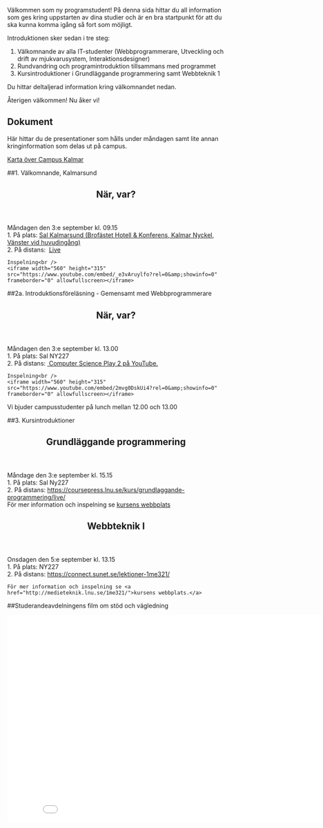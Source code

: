 Välkommen som ny programstudent! På denna sida hittar du all information som ges kring uppstarten av dina studier och är en bra startpunkt för att du ska kunna komma igång så fort som möjligt.


Introduktionen sker sedan i tre steg:

1. Välkomnande av alla IT-studenter (Webbprogrammerare, Utveckling och drift av mjukvarusystem, Interaktionsdesigner)
2. Rundvandring och programintroduktion tillsammans med programmet
3. Kursintroduktioner i Grundläggande programmering samt Webbteknik 1

Du hittar deltaljerad information kring välkomnandet nedan.

Återigen välkommen! Nu åker vi!

<h2>Dokument</h2>
Här hittar du de presentationer som hålls under måndagen samt lite annan kringinformation som delas ut på campus.

[Karta över Campus Kalmar](http://orion.lnu.se/pub/education/programme/webbprogrammerare/student/introduktion/2012/Karta%20%C3%B6ver%20LNU,%20campus%20Kalmar.pdf)

##1. Välkomnande, Kalmarsund
<article class="message-box table-cell schedule">
  <header class="message-box-header">
    <h2><span>När, var?</span></h2>
  </header>
  <div class="message-box-content">
    Måndagen den 3:e september kl. 09.15 <br />
    1. På plats: <a href="https://www.openstreetmap.org/#map=18/56.67850/16.35870">Sal Kalmarsund (Brofästet Hotell &amp; Konferens, Kalmar Nyckel, Vänster vid huvudingång)</a> <br/>
    2. På distans:  <a href="https://coursepress.lnu.se/kalmarsund">Live</a>
    <br />

    Inspelning<br /> 
    <iframe width="560" height="315" src="https://www.youtube.com/embed/_e3vAruylfo?rel=0&amp;showinfo=0" frameborder="0" allowfullscreen></iframe>
  </div>
</article>

##2a. Introduktionsföreläsning - Gemensamt med Webbprogrammerare
<article class="message-box table-cell schedule">
  <header class="message-box-header">
    <h2><span>När, var?</span></h2>
  </header>
  <div class="message-box-content">
   Måndagen den 3:e september kl. 13.00 <br />
    1. På plats: Sal NY227 <br />
    2. På distans: <a href="http://www.youtube.com/channel/UCfnbjVPdmtULgIVX7ZcB_fw/live"> Computer Science Play 2 på YouTube.</a><br />

    Inspelning<br />
    <iframe width="560" height="315" src="https://www.youtube.com/embed/2mvg0DskUi4?rel=0&amp;showinfo=0" frameborder="0" allowfullscreen></iframe>
  </div>
</article>
Vi bjuder campusstudenter på lunch mellan 12.00 och 13.00

##3. Kursintroduktioner
<article class="message-box table-cell schedule">
  <header class="message-box-header">
    <h2><span>Grundläggande programmering</span></h2>
  </header>
  <div class="message-box-content">
    Måndage den 3:e september kl. 15.15 <br />
    1. På plats: Sal Ny227 <br />
    2. På distans: <a href="https://coursepress.lnu.se/kurs/grundlaggande-programmering/live/">https://coursepress.lnu.se/kurs/grundlaggande-programmering/live/</a> <br />
    För mer information och inspelning se <a href="https://coursepress.lnu.se/kurs/grundlaggande-programmering">kursens webbplats</a>
  </div>
</article>

<article class="message-box table-cell schedule">
  <header class="message-box-header">
    <h2><span>Webbteknik I</span></h2>
  </header>
  <div class="message-box-content">
    Onsdagen den 5:e september kl. 13.15 <br />
    1. På plats: NY227 <br />
    2. På distans:  <a href="https://connect.sunet.se/lektioner-1me321/">https://connect.sunet.se/lektioner-1me321/</a><br />

    För mer information och inspelning se <a href="http://medieteknik.lnu.se/1me321/">kursens webbplats.</a>
  </div>
</article>

##Studerandeavdelningens film om stöd och vägledning
<iframe src="//www.youtube.com/embed/REKCWTh2xmY?rel=0" frameborder="0" width="853" height="480"></iframe>
